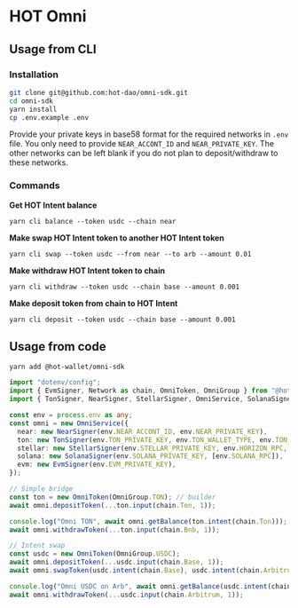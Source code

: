 # HOT Omni

## Usage from CLI

### Installation

```bash
git clone git@github.com:hot-dao/omni-sdk.git
cd omni-sdk
yarn install
cp .env.example .env
```

Provide your private keys in base58 format for the required networks in `.env` file. You only need to provide `NEAR_ACCONT_ID` and `NEAR_PRIVATE_KEY`. The other networks can be left blank if you do not plan to deposit/withdraw to these networks.

### Commands

**Get HOT Intent balance**

`yarn cli balance --token usdc --chain near`

**Make swap HOT Intent token to another HOT Intent token**

`yarn cli swap --token usdc --from near --to arb --amount 0.01`

**Make withdraw HOT Intent token to chain**

`yarn cli withdraw --token usdc --chain base --amount 0.001`

**Make deposit token from chain to HOT Intent**

`yarn cli deposit --token usdc --chain base --amount 0.001`

## Usage from code

`yarn add @hot-wallet/omni-sdk`

```ts
import "dotenv/config";
import { EvmSigner, Network as chain, OmniToken, OmniGroup } from "@hot-wallet/omni-sdk";
import { TonSigner, NearSigner, StellarSigner, OmniService, SolanaSigner } from "@hot-wallet/omni-sdk";

const env = process.env as any;
const omni = new OmniService({
  near: new NearSigner(env.NEAR_ACCONT_ID, env.NEAR_PRIVATE_KEY),
  ton: new TonSigner(env.TON_PRIVATE_KEY, env.TON_WALLET_TYPE, env.TON_API_KEY),
  stellar: new StellarSigner(env.STELLAR_PRIVATE_KEY, env.HORIZON_RPC, env.SOROBAN_RPC),
  solana: new SolanaSigner(env.SOLANA_PRIVATE_KEY, [env.SOLANA_RPC]),
  evm: new EvmSigner(env.EVM_PRIVATE_KEY),
});

// Simple bridge
const ton = new OmniToken(OmniGroup.TON); // builder
await omni.depositToken(...ton.input(chain.Ton, 1));

console.log("Omni TON", await omni.getBalance(ton.intent(chain.Ton)));
await omni.withdrawToken(...ton.input(chain.Bnb, 1));

// Intent swap
const usdc = new OmniToken(OmniGroup.USDC);
await omni.depositToken(...usdc.input(chain.Base, 1));
await omni.swapToken(usdc.intent(chain.Base), usdc.intent(chain.Arbitrum), 1);

console.log("Omni USDC on Arb", await omni.getBalance(usdc.intent(chain.Arbitrum)));
await omni.withdrawToken(...usdc.input(chain.Arbitrum, 1));
```
